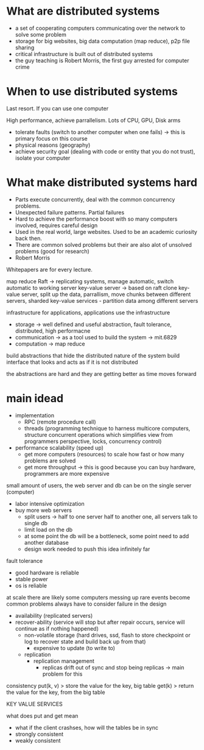 # What are distributed systems
- a set of cooperating computers communicating over the network to solve some problem
- storage for big websites, big data computation (map reduce), p2p file sharing
- critical infrastructure is built out of distributed systems
- the guy teaching is Robert Morris, the first guy arrested for computer crime

# When to use distributed systems
Last resort. If you can use one computer

High performance, achieve parrallelism. Lots of CPU, GPU, Disk arms
- tolerate faults (switch to another computer when one fails) -> this is primary focus on this course
- physical reasons (geography)
- achieve security goal (dealing with code or entity that you do not trust), isolate your computer

# What make distributed systems hard
- Parts execute concurrently, deal with the common concurrency problems.
- Unexpected failure patterns. Partial failures
- Hard to achieve the performance boost with so many computers involved, requires careful design
- Used in the real world, large websites. Used to be an academic curiosity back then.
- There are common solved problems but their are also alot of unsolved problems (good for research)
- Robert Morris

Whitepapers are for every lecture.

map reduce
Raft -> replicating systems, manage automatic, switch automatic to working server
key-value server -> based on raft
clone key-value server, split up the data, parrallism, move chunks between different servers, sharded key-value services
	- partition data among different servers

infrastructure for applications, applications use the infrastructure
- storage -> well defined and useful abstraction, fault tolerance, distributed, high performacne
- communication -> as a tool used to build the system -> mit.6829
- computation -> map reduce

build abstractions that hide the distributed nature of the system
build interface that looks and acts as if it is not distributed

the abstractions are hard and they are getting better as time moves forward

# main idead
- implementation
	- RPC (remote procedure call)
	- threads (programming technique to harness multicore computers, structure concurrent operations which simplifies view from programmers perspective, locks, concurrency control)
- performance scalability (speed up)
	- get more computers (resources) to scale how fast or how many problems are solved
	- get more throughput -> this is good because you can buy hardware, programmers are more expensive

small amount of users, the web server and db can be on the single server (computer)
- labor intensive optimization
- buy more web servers
	- split users -> half to one server half to another one, all servers talk to single db
	- limit load on the db
	- at some point the db will be a bottleneck, some point need to add another database
	- design work needed to push this idea infinitely far

fault tolerance
- good hardware is reliable
- stable power
- os is reliable

at scale there are likely some computers messing up
rare events become common problems
always have to consider failure in the design
- availability (replicated servers)
- recover-ability (service will stop but after repair occurs, service will continue as if nothing happened)
	- non-volatile storage (hard drives, ssd, flash to store checkpoint or log to recover state and build back up from that)
		- expensive to update (to write to)
	- replication
		- replication management
			- replicas drift out of sync and stop being replicas -> main problem for this

consistency
put(k, v) > store the value for the key, big table
get(k) > return the value for the key, from the big table

KEY VALUE SERVICES

what does put and get mean
- what if the client crashses, how will the tables be in sync
- strongly consistent
- weakly consistent